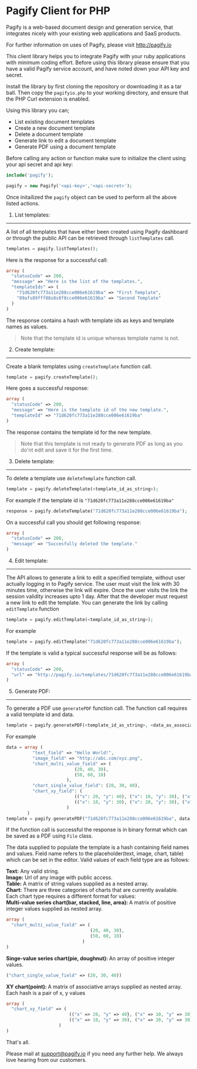 Pagify Client for PHP
=========

Pagify is a web-based document design and generation service, that integrates nicely with your existing web applications and SaaS products. 

For further information on uses of Pagify, please visit http://pagify.io

This client library helps you to integrate Pagify with your ruby applications with minimum coding effort. Before using this library please ensure that you have a valid Pagify service account, and have noted down your API key and secret. 

Install the library by first cloning the repository or downloading it as a tar ball. Then copy the ```pagifyio.php``` to your working directory, and ensure that the PHP Curl extension is enabled.


Using this library you can;
- List existing document templates
- Create a new document template
- Delete a document template
- Generate link to edit a document template
- Generate PDF using a document template

Before calling any action or function make sure to initialize the client using your api secret and api key:

```php
include('pagify');

pagify = new Pagify('<api-key>','<api-secret>');
```
Once initailized the ```pagify``` object can be used to perform all the above listed actions.

1. List templates:
------------------
A list of all templates that have either been created using Pagify dashboard or through the public API can be retrieved through ```listTemplates``` call.

```php
templates = pagify.listTemplates();
```
Here is the response for a successful call:
```php
array (
  "statusCode" => 200, 
  "message" => "Here is the list of the templates.", 
  "templateIds" => (
    "71d620fc773a11e288cce006e61619ba" => "First Template",
    "89afs89fff88s8s8f8cce006e61619ba" => "Second Template"
  )
)
```
The response contains a hash with template ids as keys and template names as values.
>Note that the template id is unique whereas template name is not.

2. Create template:
-------------------
Create a blank templates using ```createTemplate``` function call.

```php
template = pagify.createTemplate();
```
Here goes a successful response:
```php
array (
  "statusCode" => 200, 
  "message" => "Here is the template id of the new template.", 
  "templateId" => "71d620fc773a11e288cce006e61619ba"
)
```
The response contains the template id for the new template. 
>Note that this template is not ready to generate PDF as long as you do'nt edit and save it for the first time.

3. Delete template:
-------------------
To delete a template use ```deleteTemplate``` function call.
```php
template = pagify.deleteTemplate(<template_id_as_string>);
```
For example if the template id is ``` "71d620fc773a11e288cce006e61619ba" ```
```php
response = pagify.deleteTemplate("71d620fc773a11e288cce006e61619ba");
```
On a successful call you should get following response:
```php
array (
  "statusCode" => 200, 
  "message" => "Succesfully deleted the template."
)
```

4. Edit template:
-----------------
The API allows to generate a link to edit a specified template, without user actually logging in to Pagify service. The user must visit the link with 30 minutes time, otherwise the link will expire. Once the user visits the link the session validity increases upto 1 day. After that the developer must request a new link to edit the template. You can generate the link by calling ```editTemplate``` function
```php
template = pagify.editTemplate(<template_id_as_string>);
```
For example
```php
template = pagify.editTemplate("71d620fc773a11e288cce006e61619ba");
```
If the template is valid a typical successful response will be as follows:
```php
array (
  "statusCode" => 200, 
  "url" => "http://pagify.io/templates/71d620fc773a11e288cce006e61619ba/edit?template_session=89afs89fff88s8s8f8cce006e61619ba"
)
```
5. Generate PDF:
----------------
To generate a PDF use ```generatePDF``` function call. The function call requires a valid template id and data.
```php
template = pagify.generatePDF(<template_id_as_string>, <data_as_associative_array>);
```
For example
```php
data = array (
          "text_field" => "Hello World!",
          "image_field" => "http://abc.com/xyz.png",
          "chart_multi_value_field" => (
                          (20, 40, 30),
                          (50, 60, 10)
                       ),
          "chart_single_value_field": (20, 30, 40),
          "chart_xy_field": (
                          (("x": 20, "y": 40), ("x": 10, "y": 30), ("x": 70, "y": 50)),
                          (("x": 10, "y": 30), ("x": 20, "y": 30), ("x": 80, "y": 30)),
                       )
        )
template = pagify.generatePDF("71d620fc773a11e288cce006e61619ba", data);
```
If the function call is successful the response is in binary format which can be saved as a PDF using ```File``` class.

The data supplied to populate the template is a hash containing field names and values. Field name refers to the placeholder(text, image, chart, table) which can be set in the editor. Valid values of each field type are as follows:

<b>Text:</b> Any valid string.<br/>
<b>Image:</b> Url of any image with public access.<br/>
<b>Table:</b> A matrix of string values supplied as a nested array.<br/>
<b>Chart:</b> There are three categories of charts that are currently available. Each chart type requires a different format for values:<br/>
<b>Multi-value series chart(bar, stacked, line, area): </b>
A matrix of positive integer values supplied as nested array.
```php
array (
  "chart_multi_value_field" => (
                                (20, 40, 30),
                                (50, 60, 10)
                             )
)
```
<b>Singe-value series chart(pie, doughnut): </b>
An array of positive integer values.
```php
("chart_single_value_field" => (20, 30, 40))
```
<b>XY chart(point): </b>
A matrix of associative arrays supplied as nested array. Each hash is a pair of x, y values
```php
array (
  "chart_xy_field" => (
                        (("x" => 20, "y" => 40}, ("x" => 10, "y" => 30), ("x" => 70, "y" => 50)),
                        (("x" => 10, "y" => 30), ("x" => 20, "y" => 30), ("x" => 80, "y" => 30)),
                    )
)
```

That's all. 

Please mail at support@pagify.io if you need any further help. We always love hearing from our customers.
